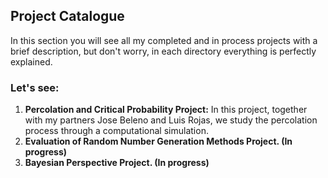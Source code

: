 ## Project Catalogue 
In this section you will see all  my completed and in process projects with a brief description, but don't worry, in each directory everything is perfectly explained. 

### Let's see:

1. **Percolation and Critical Probability Project:** In this project, together with my partners Jose Beleno and Luis Rojas, we study the percolation process through a computational simulation.
2. **Evaluation of Random Number Generation Methods Project. (In progress)**
3. **Bayesian Perspective Project. (In progress)**

